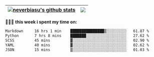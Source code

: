 | <a href="https://github.com/neverbiasu"><img align="center" src="https://github-readme-stats.vercel.app/api?username=neverbiasu&theme=dracula&show_icons=true&hide_border=true&count_private=true" alt="neverbiasu's github stats" /></a> | <a href="https://github.com/neverbiasu"><img align="center" src="https://github-readme-stats.vercel.app/api/top-langs/?username=neverbiasu&theme=dracula&show_icons=true&hide_border=true&layout=compact" /></a> |
| ------------- | ------------- |

👨🏾‍💻 **this week i spent my time on:**
<!--START_SECTION:waka-->

```txt
Markdown     16 hrs 1 min    ███████████████▒░░░░░░░░░   61.87 %
Python       7 hrs 8 mins    ███████░░░░░░░░░░░░░░░░░░   27.62 %
SCSS         45 mins         ▓░░░░░░░░░░░░░░░░░░░░░░░░   02.90 %
YAML         40 mins         ▓░░░░░░░░░░░░░░░░░░░░░░░░   02.62 %
JSON         15 mins         ▒░░░░░░░░░░░░░░░░░░░░░░░░   01.03 %
```

<!--END_SECTION:waka-->

